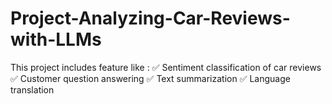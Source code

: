 # Project-Analyzing-Car-Reviews-with-LLMs
This project includes feature like : ✅ Sentiment classification of car reviews  ✅ Customer question answering  ✅ Text summarization  ✅ Language translation
